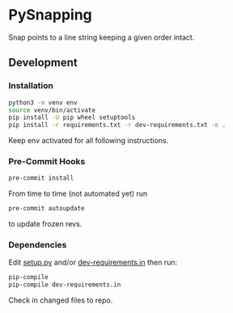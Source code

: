 # PySnapping

Snap points to a line string keeping a given order intact.

## Development

### Installation

```bash
python3 -m venv env
source venv/bin/activate
pip install -U pip wheel setuptools
pip install -r requirements.txt -r dev-requirements.txt -e .
```

Keep env activated for all following instructions.

### Pre-Commit Hooks

```bash
pre-commit install
```

From time to time (not automated yet) run

```bash
pre-commit autoupdate
```

to update frozen revs.

### Dependencies

Edit [setup.py](setup.py) and/or [dev-requirements.in](dev-requirements.in)
then run:

```bash
pip-compile
pip-compile dev-requirements.in
```

Check in changed files to repo.
